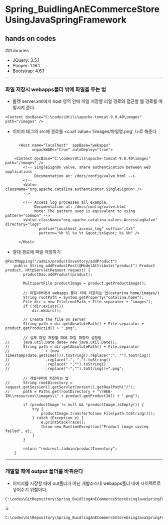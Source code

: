 # Spring_BuidlingAnECommerceStoreUsingJavaSpringFramework
hands on codes
-----------------
##Libraries
- JQuery: 3.5.1
- Pooper: 1.16.1
- Bootstrap: 4.6.1
-------------------------
### 파일 저장시 webapps폴더 밖에 파일을 두는 법
 - 톰캣 server.xml에서 host 영역 안에 파일 저장할 리얼 경로와 접근할 웹 경로를 매핑시켜 준다.
```
<Context docBase="C:\codes\Utils\apache-tomcat-9.0.40\images"  path="/images" />
```
 - 이미지 태그의 src에 경로를 <c:url value='/images/파일명.png' />로 해준다

```

      <Host name="localhost"  appBase="webapps"
            unpackWARs="true" autoDeploy="true">

	<Context docBase="C:\codes\Utils\apache-tomcat-9.0.40\images"  path="/images" />
        <!-- SingleSignOn valve, share authentication between web applications
             Documentation at: /docs/config/valve.html -->
        <!--
        <Valve className="org.apache.catalina.authenticator.SingleSignOn" />
        -->

        <!-- Access log processes all example.
             Documentation at: /docs/config/valve.html
             Note: The pattern used is equivalent to using pattern="common" -->
        <Valve className="org.apache.catalina.valves.AccessLogValve" directory="logs"
               prefix="localhost_access_log" suffix=".txt"
               pattern="%h %l %u %t &quot;%r&quot; %s %b" />

      </Host>
```

 - 절대 경로에 파일 저장하기

```
@PostMapping("/admin/productInventory/addProduct")
    public String addProductPost(@ModelAttribute("product") Product product, HttpServletRequest request) {
        productDao.addProduct(product);

        MultipartFile productImage = product.getProductImage();

        // 리얼서버에서 webapps 폴더 외에 저장하는 법(catarina.home/images/)
        String rootPath = System.getProperty("catalina.home");
        File dir = new File(rootPath + File.separator + "images");
        if (!dir.exists())
            dir.mkdirs();

        // Create the file on server
        String path = dir.getAbsolutePath() + File.separator + product.getProductId() + ".png";

        // 실제 파일 저장할 때에 파일 확장자 설정법
//      java.util.Date date= new java.util.Date();
//      String path = dir.getAbsolutePath() + File.separator
//                + (new Timestamp(date.getTime())).toString().replace(":", "").toString()
//                .replace(".", ".").toString()
//                .replace(" ","").toString()
//                .replace("-","").toString()+".png";

        // 개발서버에 저장하는 법
//      String rootDirectory = request.getSession().getServletContext().getRealPath("/");
//      path = Paths.get(rootDirectory + "\\WEB-IN\\resources\\images\\" + product.getProductId() + ".png");

        if (productImage != null && !productImage.isEmpty()) {
            try {
                productImage.transferTo(new File(path.toString()));
            } catch (Exception e) {
                e.printStackTrace();
                throw new RuntimeException("Product image saving failed", e);
            }
        }

        return "redirect:/admin/productInventory";
    }
```
--------------------------------------
### 개발할 때에 output 폴더를 바꿔준다
 - 이미지를 저장할 때에 out폴더가 아닌 개발소스내 webapps폴더 내에 다이렉트로 넣어주기 위함이다

```
C:\codes\GitRepository\Spring_BuidlingAnECommerceStoreUsingJavaSpringFramework\Section02\MusicStore\out\artifacts\MusicStore_war_exploded
```
↓
```
C:\codes\GitRepository\Spring_BuidlingAnECommerceStoreUsingJavaSpringFramework\Section02\MusicStore\src\main\webapp
```
